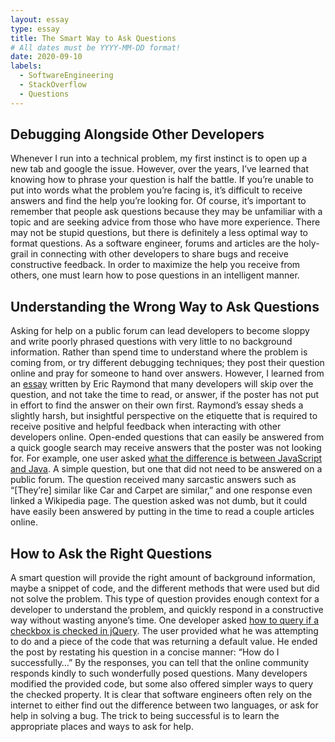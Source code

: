 ```yaml
---
layout: essay
type: essay
title: The Smart Way to Ask Questions
# All dates must be YYYY-MM-DD format!
date: 2020-09-10
labels:
  - SoftwareEngineering
  - StackOverflow
  - Questions
---
```


## Debugging Alongside Other Developers

Whenever I run into a technical problem, my first instinct is to open up a new tab and google the issue. However, over the years, I’ve learned that knowing how to phrase your question is half the battle. If you’re unable to put into words what the problem you’re facing is, it’s difficult to receive answers and find the help you’re looking for. Of course, it’s important to remember that people ask questions because they may be unfamiliar with a topic and are seeking advice from those who have more experience. There may not be stupid questions, but there is definitely a less optimal way to format questions. As a software engineer, forums and articles are the holy-grail in connecting with other developers to share bugs and receive constructive feedback. In order to maximize the help you receive from others, one must learn how to pose questions in an intelligent manner.


## Understanding the Wrong Way to Ask Questions

Asking for help on a public forum can lead developers to become sloppy and write poorly phrased questions with very little to no background information. Rather than spend time to understand where the problem is coming from, or try different debugging techniques; they post their question online and pray for someone to hand over answers. However, I learned from an [essay](http://www.catb.org/esr/faqs/smart-questions.html) written by Eric Raymond that many developers will skip over the question, and not take the time to read, or answer, if the poster has not put in effort to find the answer on their own first. Raymond’s essay sheds a slightly harsh, but insightful perspective on the etiquette that is required to receive positive and helpful feedback when interacting with other developers online. Open-ended questions that can easily be answered from a quick google search may receive answers that the poster was not looking for. For example, one user asked [what the difference is between JavaScript and Java](https://stackoverflow.com/questions/245062/whats-the-difference-between-javascript-and-java). A simple question, but one that did not need to be answered on a public forum. The question received many sarcastic answers such as “[They’re] similar like Car and Carpet are similar,” and one response even linked a Wikipedia page. The question asked was not dumb, but it could have easily been answered by putting in the time to read a couple articles online.


## How to Ask the Right Questions

A smart question will provide the right amount of background information, maybe a snippet of code, and the different methods that were used but did not solve the problem. This type of question provides enough context for a developer to understand the problem, and quickly respond in a constructive way without wasting anyone’s time. One developer asked [how to query if a checkbox is checked in jQuery](https://stackoverflow.com/questions/901712/how-do-i-check-whether-a-checkbox-is-checked-in-jquery). The user provided what he was attempting to do and a piece of the code that was returning a default value. He ended the post by restating his question in a concise manner: “How do I successfully…” By the responses, you can tell that the online community responds kindly to such wonderfully posed questions. Many developers modified the provided code, but some also offered simpler ways to query the checked property. It is clear that software engineers often rely on the internet to either find out the difference between two languages, or ask for help in solving a bug. The trick to being successful is to learn the appropriate places and ways to ask for help.

